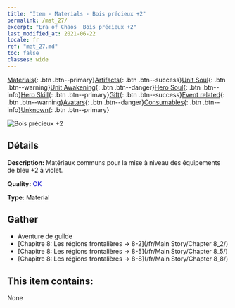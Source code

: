 ```yaml
---
title: "Item - Materials - Bois précieux +2"
permalink: /mat_27/
excerpt: "Era of Chaos  Bois précieux +2"
last_modified_at: 2021-06-22
locale: fr
ref: "mat_27.md"
toc: false
classes: wide
---
```

 [Materials](/ItemsFR/){: .btn .btn--primary}[Artifacts](/ItemsFR/Artifacts/){: .btn .btn--success}[Unit Soul](/ItemsFR/UnitSoul/){: .btn .btn--warning}[Unit Awakening](/ItemsFR/UnitAwakening/){: .btn .btn--danger}[Hero Soul](/ItemsFR/HeroSoul/){: .btn .btn--info}[Hero Skill](/ItemsFR/HeroSkill/){: .btn .btn--primary}[Gift](/ItemsFR/Gift/){: .btn .btn--success}[Event related](/ItemsFR/Events/){: .btn .btn--warning}[Avatars](/ItemsFR/Avatars/){: .btn .btn--danger}[Consumables](/ItemsFR/Consumables/){: .btn .btn--info}[Unknown](/ItemsFR/Unknown/){: .btn .btn--primary}

 ![Bois précieux +2](/images/t/i_cailiao_mucai1.png)

## Détails
 **Description:** Matériaux communs pour la mise à niveau des équipements de bleu +2 à violet.

 **Quality:** <span style="color: #0000CD">OK</span>

 **Type:** Material

## Gather

*    Aventure de guilde 
*    [Chapitre 8: Les régions frontalières -> 8-2](/fr/Main Story/Chapter 8_2/) 
*    [Chapitre 8: Les régions frontalières -> 8-5](/fr/Main Story/Chapter 8_5/) 
*    [Chapitre 8: Les régions frontalières -> 8-8](/fr/Main Story/Chapter 8_8/) 

## This item contains:

  None

